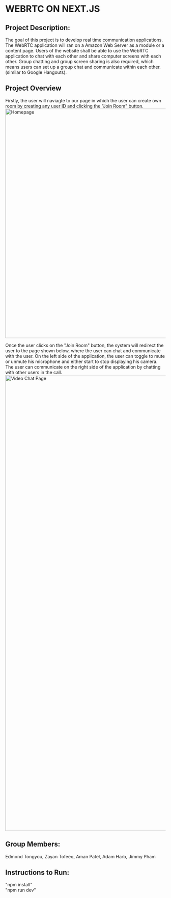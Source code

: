 # WEBRTC ON NEXT.JS

## Project Description: 

The goal of this project is to develop real time communication applications. The WebRTC application will ran on a Amazon Web Server as a module or a content page. Users of the website shall be able to use the WebRTC application to chat with each other and share computer screens with each other. Group chatting and group screen sharing is also required, which means users can set up a group chat and communicate within each other. (similar to Google Hangouts).

## Project Overview


<p>Firstly, the user will naviagte to our page in which the user can create own room by creating any user ID and clicking the "Join Room" button. <br>
<img width="721" alt="Homepage" src="https://user-images.githubusercontent.com/50725935/204189251-34374866-cf02-4ed0-8a09-de88b451eabc.png"> </p>


<p> Once the user clicks on the "Join Room" button, the system will redirect the user to the page shown below, where the user can chat and communicate with the user. On the left side of the application, the user can toggle to mute or unmute his microphone and either start to stop displaying his camera. The user can communicate on the right side of the application by chatting with other users in the call. <br> 
<img width="1433" alt="Video Chat Page" src="https://user-images.githubusercontent.com/50725935/204189256-4bae0311-db63-4465-b3cc-ff2f6d807944.png"> </p>



## Group Members:

Edmond Tongyou, Zayan Tofeeq, Aman Patel, Adam Harb, Jimmy Pham


## Instructions to Run:  
"npm install"  
"npm run dev"
